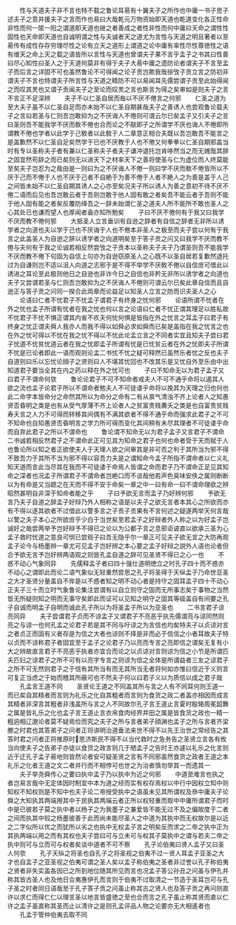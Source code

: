 <!-- { "loadSidebar": true } -->
　　性与天道夫子非不言也特不载之鲁论耳昜有十翼夫子之所作也中庸一书子思子述夫子之意并援夫子之言而作也易曰大哉乾元万物资始即天道也乾道变化各正性命非性而何一隂一阳之谓道即天道也继之者善成之者性非性而何中庸曰天命之谓性性固性也天命即天道也自诚明谓之性与夫诚者天之道尤为言性与天道之明且著者以至昜传有成性存存穷理尽性之论有立天之道形上谓道之论中庸有率性尽性尊徳性之语有维天之命上天之载之语皆所以言性与天道也曾谓夫子果不言乎孟子之书其曰性善曰尽心知性曰圣人之于天道何莫非有得于夫子大昜中庸之遗防论者谓夫子不言至孟子而后言之详固不可也虽然鲁论不可得闻之论子贡岂欺我哉徐攷子贡立言之防初非谓夫子不言也特谓夫子所言性与天道之精防不可以易闻耳先儒尝谓子贡至此始得闻之而叹其羙也又谓子贡闻夫子之至论而叹羙之言也斯言为得之矣审如是则夫子之言不言正不足深辨
　　夫子不以仁圣自居而毎以不厌不倦言之何邪
　　仁圣之道为至大夫子虽不以仁圣自足而亦未始不以仁圣自期甚哉夫子之善诱人也尝观鲁论载夫子之言曰若圣与仁则吾岂敢抑为之不厌诲人不倦则可谓云尔已矣孟子又引夫子之言曰圣则吾不能我学不厌而敎不倦也合而论之不猒即子之所谓学不厌也诲人不倦即所谓教不倦也学者以此学于己敎者以此敎于人二章意正相合夫既以吾岂敢吾不能言之是盖歉然不以仁圣自足矣然学于已也不厌教于人也不倦又何拳拳以仁圣自期邪盖当时有专以圣称夫子者有兼以仁圣称夫子者夫子谦冲退托岂肯哆然当之而无媿哉其辞之固宜然苟辞之而已矣则无以进天下之材率天下之善将使圣与仁为虚位而人终莫能至矣夫子岂忍为之哉由是一则曰为之不厌诲人不倦一则曰学不厌而敎不倦皆所以不厌于己而不倦于人也不厌于己者不自絶于为善不倦于人者不絶人之为善是盖于人己之间皆未始不以仁圣自期其诱人之心亦至矣况夫子所以诱人为善之意初不待不厌不倦二语而后见也吾岂敢云者于吾则岂敢于他人固有敢之者矣吾不能云者于吾则不能于他人固有能之者矣反覆防绎吾之一辞未始谓仁圣之道夫人所不能所不敢也圣人之心其处已也谦而望人也厚闻者盍亦知所勉矣
　　子曰不厌不倦何有于我又曰我学不厌而教不倦何邪
　　大抵圣人立言垂训有自逊之辞者有自信之辞者无非所以诱学者之向道也夫以学于己也不厌诲于人也不倦本非圣人之极至而夫子尝以何有于我言之此盖圣人为自逊之辞以诱学者之向道明矣至于答子贡之问又曰我学不厌而教不倦与夫何有于我之论诚若相反然尝攷之子贡本以圣称夫子夫子乃谓圣则吾不能我学不厌而教不倦下句固为自信上句亦为自逊窃原圣人之心既不以圣自居若复歉然退托过为自谦则岂不适以沮人向道之志邪于是不得不举学不厌敎不倦以自信庻可借此以诱进之耳论至此极则他日之自逊也非诈今日之自信也非矜无非所以诱学者之向道也夫子又尝谓若圣与仁则吾岂敢抑为之不厌诲人不倦则可谓云尔已矣此章自信而且自逊正与答子贡之问同一揆合此両章而论益足以知圣人立言之防而识夫圣人之心
　　论语曰仁者不忧君子不忧孟子谓君子有终身之忧何邪
　　论语所谓不忧者在外之忧也孟子所谓有忧者在我之忧也何以言之论语曰仁者不忧正谓其理足以胜私故不忧君子不忧不惧正谓其内省不疚夫何忧何惧是皆指在外之忧言之耳孟子曰君子有终身之忧正谓夫舜人我亦人而我不得以如舜必求如舜而已矣是盖指在我之忧言之也在外之忧可得以不忧在我之忧不得以不忧此论孟立言之不同者实宜且知夫子尝曰君子忧道不忧贫忧道云者在我之忧即孟子所谓有忧是已忧贫云者在外之忧即夫子所谓不忧是已论者即此一语而观则论孟二书忧不忧之疑可释然已虽然乐者忧之反也夫子自道则曰乐以忘忧论顔子之贤则曰人不堪其忧回也不改其乐是又忧自外至乐由中出知道君子要当全其在内之药以释在外之忧可也
　　子曰不知命无以为君子孟子又曰君子不谓命何欤
　　鲁论论君子不可不知命者戒夫人不可不通乎命将以遏其人欲之流也孟子论君子所以不谓命者勉夫人不可徒诿乎命将以挽其为天理之归也何也此二命字本皆命分之命然其所以为命分之命有二有从禀气清浊不齐上论者人之知愚贤否昏明之类是也有从受气厚薄不齐上论者人之贫富贵贱夀夭之类是也自富贵贫贱寿夭言之人力不可得而转移其间偶有不满其欲者不得不通乎命而强求此君子之不可不知命也自知愚贤否昏明言之学力所可得而变化其间稍有未尽其理者不可徒诿乎命而自弃此君子之所以不谓命也
　　鲁论谓不知命无以为君子孟子又言君子不谓命二书诚若相反然君子之不谓命此正可见其为知命之君子也何也命者受于天而赋于人也鲁论所以知之者正欲使夫人于天理人欲之间审其是非可否之判于其所当为邪不得不致吾力于其所不当为邪不得以容吾力夫是之谓知命今孟子所指不谓命者以仁义礼知天道而言此当尽其在我而不可徒诿于命焉人皆谓之命而君子乃不谓命正足见其知命之深者也况孟子所谓君子不谓命者岂絶口而不谈哉他若声色臭味安佚之属则断断以为有命是又当聼之在天而不得不安于命矣一章之中一曰有命一曰不谓命理欲之辨昭然甚明自非深于知命者能之乎
　　子曰予欲无言而孟子乃好辨何邪
　　予欲无言乃夫子自道之辞孟子好辩乃外人相称之语是以夫子之欲无言者本其心之所欲而亦有不得以遂其欲者不过借此以警多言之子贡子贡果有不言何述之疑遂两举天何言哉以警之夫子本心之所欲庻乎少白于当世矣至若孟子之好辩者外人称之以为好孟子岂诚好之哉尝两举予岂好辩予不得已之论以为公都子言之息邪讵诐直以欲承三圣为心孟子救时忧道之意良可悯已尝观子曰吾无隐乎尔一章正可见夫子欲无言之大防再观孟子论今与杨墨辨一章尤可见孟子岂好辨之本心要之孟子好辩之説外人语也论者但合予欲无言予岂好辨两语观之则皆孔孟自道之辞可见圣贤不得已之心一也
　　不惑不动心气象同异
　　先儒释孟子者曰四十强仕道明徳立之时孔子四十而不惑亦不动心之谓即此而论二语气象似无轻重然尝思之孔子将圣得于天纵孟子乃命世亚圣之大才圣贤分量盖自不侔是以不惑者知之明不动心者是持守之固耳孟子四十不动心正夫子三十而立时气象鲁论集注尝谓有以自立则守之固而无所事志矣于事物之当然皆无所疑则知之明而无事守矣即此而证可以见知之明守之固其等级盖自有间要之孔子自诚而明孟子自明而诚此孔子所以为将圣孟子所以为亚圣也
　　二书言君子谅亮同异
　　夫子尝谓君子贞而不谅孟子又谓君子不亮恶乎执先儒谓亮与谅同然则亮之与谅一也何孔孟之论君子若是其不同与吁谅之为言信也均矣特夫子以贞谅对言之者贞正而固有义者存是为信之大者也谅则不择是非而必于信信之小者耳故夫子特以贞而不谅称君子者固宜至于孟子之论君子乃以亮而专言之亮即信之谓矣无复有小大之辨故直言君子不亮恶乎执者亦宜合而论之以贞谅对言则谅为信之小节是所谓匹夫匹妇之谅君子之所不可有以亮字专言之则谅为信之全体是所谓益者三友之谅君子之所不可无然则君子之于信有其所当有而无其所当无者将何如亦惟曰信近于义则言可复正当虑之于始而稽其所蔽可也不然夫子何以曰君子义以为质信以成之君子哉
　　孔孟言王道不同
　　圣贤论王道之不同盖其所与言之人有不同耳何则王道一而已矣自其精者而言则为礼乐之化自其粗者而言则为食货之政二者盖亦相因而成言其精者非深言其粗者非浅盖所与言之人不同故尔孔子言王道止言夏时殷辂周冕韶舞之属是皆礼乐之化也孟子言王道止言衣帛食肉经界井田之属是皆食货之政也一精一粗逈相辽邈论者莫不疑焉俭而究之夫子之所与言者弟子顔渊也孟子之所与言者齐梁滕之时君也其答弟子之问者正将讲明治道垂法来世不得不以先王治世之常经告之其答时君之问者正将推原时思济斯民不得不以当代救时之急务告之圣贤立言各有攸当向使夫子之告弟子亦徒以食货之政言则几于陋孟子之告时王亦遽以礼乐之化言则近于迂孔子孟子昜地则皆然论者安可疑圣贤之言有不同邪虽然食货之政者王道之本礼乐之化者王道之文二者并行而不相悖可也世之为治者慎勿举其一而遗其一
　　夫子举尧舜传心之要曰执中孟子乃以执中为近之何邪
　　中道至难言也执之者岂易言哉中无定体因时制宜中本为道之经而实有权存焉权以中行中因权立知中则知权不知权则是不知中也夫子论二帝授受执中之语虽未见其所谓权及叅中庸夫子论舜之大知执其两端用其中于民执其两端云者正所以权轻重而取中中庸所谓君子而时中是已彼若子莫之执中者以杨子之为我墨子之兼爱皆不能无过不及之偏故度于二者之间而执其中较之杨墨彼善于此而尚未能尽圣人之中道为其执中而无权故尔是以近之二字似所以优之而犹所以劣之也执中无权孟子言之明矣反而求之二帝之执中正为其执两端以用之而有其权也夫子尝曰可与立未可与权其子莫执中之谓与若夫二帝之执中则可与立而可与权者矣谈中道者不可不察
　　孔子论伯夷曰贤人孟子又曰圣人何欤
　　孔子天纵之将圣也自孔子之将圣视之伯夷不过一贤人耳孟子亚圣之大才也自孟子之亚圣视之伯夷可谓之圣人矣以孟子称伯夷之圣者非过誉以孔子称伯夷之贤者非失实盖各因已之所到地位随其所见而言也况孟子答公孙丑之问虽与伊孔并称其皆古圣人也及他日合夷惠伊孔而言则于伯夷不过取清之一节造于圣耳岂可与孔子圣之时者同日语哉至于孔子答子贡之问虽止称其古之贤人也及答子贡之再问则直许以求仁而得仁仁以理言圣以地言皆盛徳之至也合而言之孔子虽止称其贤而直以仁许之孟子虽直称其圣而止以清许之是则孔孟评品人物之论要亦无大相逺者也
　　孔孟于管仲伯夷去取不同
